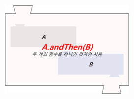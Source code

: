 <img src = "assets/built/postsImages/TheCornerstoneOfJava/2021-06-22-14cornerstoneJava4/img.png" width="80%" align="left"><br/>
